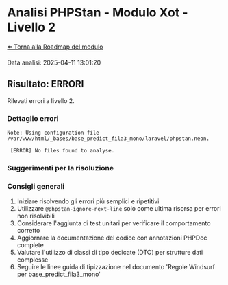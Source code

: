 # Analisi PHPStan - Modulo Xot - Livello 2

[⬅️ Torna alla Roadmap del modulo](../roadmap.md)


Data analisi: 2025-04-11 13:01:20

## Risultato: ERRORI

Rilevati  errori a livello 2.

### Dettaglio errori
```
Note: Using configuration file /var/www/html/_bases/base_predict_fila3_mono/laravel/phpstan.neon.

 [ERROR] No files found to analyse.                                             
```

### Suggerimenti per la risoluzione

### Consigli generali

1. Iniziare risolvendo gli errori più semplici e ripetitivi
2. Utilizzare `@phpstan-ignore-next-line` solo come ultima risorsa per errori non risolvibili
3. Considerare l'aggiunta di test unitari per verificare il comportamento corretto
4. Aggiornare la documentazione del codice con annotazioni PHPDoc complete
5. Valutare l'utilizzo di classi di tipo dedicate (DTO) per strutture dati complesse
6. Seguire le linee guida di tipizzazione nel documento 'Regole Windsurf per base_predict_fila3_mono'
